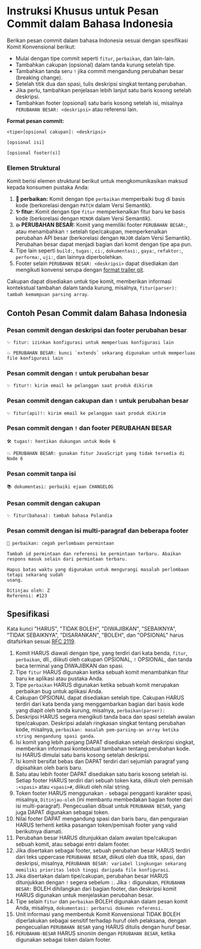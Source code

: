 # Instruksi Khusus untuk Pesan Commit dalam Bahasa Indonesia
Berikan pesan commit dalam bahasa Indonesia sesuai dengan spesifikasi Komit Konvensional berikut:

- Mulai dengan tipe commit seperti `fitur`, `perbaikan`, dan lain-lain.
- Tambahkan cakupan (opsional) dalam tanda kurung setelah tipe.
- Tambahkan tanda seru `!` jika commit mengandung perubahan besar (breaking change).
- Setelah titik dua dan spasi, tulis deskripsi singkat tentang perubahan.
- Jika perlu, tambahkan penjelasan lebih lanjut satu baris kosong setelah deskripsi.
- Tambahkan footer (opsional) satu baris kosong setelah isi, misalnya `PERUBAHAN BESAR: <deskripsi>` atau referensi lain.

**Format pesan commit:**
```
<tipe>[opsional cakupan]: <deskripsi>

[opsional isi]

[opsional footer(s)]
```

### Elemen Struktural
Komit berisi elemen struktural berikut untuk mengkomunikasikan maksud kepada konsumen pustaka Anda:

1. **🐛 perbaikan:** Komit dengan tipe `perbaikan` memperbaiki bug di basis kode (berkorelasi dengan `PATCH` dalam Versi Semantik).
2. **✨ fitur:** Komit dengan tipe `fitur` memperkenalkan fitur baru ke basis kode (berkorelasi dengan `MINOR` dalam Versi Semantik).
3. **💥 PERUBAHAN BESAR:** Komit yang memiliki footer `PERUBAHAN BESAR:`, atau menambahkan `!` setelah tipe/cakupan, memperkenalkan perubahan API besar (berkorelasi dengan `MAJOR` dalam Versi Semantik). Perubahan besar dapat menjadi bagian dari komit dengan tipe apa pun.
4. Tipe lain seperti `build:`, `tugas:`, `ci:`, `dokumentasi:`, `gaya:`, `refaktor:`, `performa:`, `uji:`, dan lainnya diperbolehkan.
5. Footer selain `PERUBAHAN BESAR: <deskripsi>` dapat disediakan dan mengikuti konvensi serupa dengan [format trailer git](https://git-scm.com/docs/git-interpret-trailers).

Cakupan dapat disediakan untuk tipe komit, memberikan informasi kontekstual tambahan dalam tanda kurung, misalnya, `fitur(parser): tambah kemampuan parsing array`.

## Contoh Pesan Commit dalam Bahasa Indonesia

### Pesan commit dengan deskripsi dan footer perubahan besar
```
✨ fitur: izinkan konfigurasi untuk memperluas konfigurasi lain

💥 PERUBAHAN BESAR: kunci `extends` sekarang digunakan untuk memperluas file konfigurasi lain
```

### Pesan commit dengan `!` untuk perubahan besar
```
✨ fitur!: kirim email ke pelanggan saat produk dikirim
```

### Pesan commit dengan cakupan dan `!` untuk perubahan besar
```
✨ fitur(api)!: kirim email ke pelanggan saat produk dikirim
```

### Pesan commit dengan `!` dan footer PERUBAHAN BESAR
```
🛠 tugas!: hentikan dukungan untuk Node 6

💥 PERUBAHAN BESAR: gunakan fitur JavaScript yang tidak tersedia di Node 6
```

### Pesan commit tanpa isi
```
📚 dokumentasi: perbaiki ejaan CHANGELOG
```

### Pesan commit dengan cakupan
```
✨ fitur(bahasa): tambah bahasa Polandia
```

### Pesan commit dengan isi multi-paragraf dan beberapa footer
```
🐛 perbaikan: cegah perlombaan permintaan

Tambah id permintaan dan referensi ke permintaan terbaru. Abaikan
respons masuk selain dari permintaan terbaru.

Hapus batas waktu yang digunakan untuk mengurangi masalah perlombaan tetapi sekarang sudah
usang.

Ditinjau oleh: Z
Referensi: #123
```

## Spesifikasi
Kata kunci "HARUS", "TIDAK BOLEH", "DIWAJIBKAN", "SEBAIKNYA", "TIDAK SEBAIKNYA", "DISARANKAN", "BOLEH", dan "OPSIONAL" harus ditafsirkan sesuai [RFC 2119](https://www.ietf.org/rfc/rfc2119.txt).

1. Komit HARUS diawali dengan tipe, yang terdiri dari kata benda, `fitur`, `perbaikan`, dll., diikuti oleh cakupan OPSIONAL, `!` OPSIONAL, dan tanda baca terminal yang DIWAJIBKAN dan spasi.
2. Tipe `fitur` HARUS digunakan ketika sebuah komit menambahkan fitur baru ke aplikasi atau pustaka Anda.
3. Tipe `perbaikan` HARUS digunakan ketika sebuah komit merupakan perbaikan bug untuk aplikasi Anda.
4. Cakupan OPSIONAL dapat disediakan setelah tipe. Cakupan HARUS terdiri dari kata benda yang menggambarkan bagian dari basis kode yang diapit oleh tanda kurung, misalnya, `perbaikan(parser):`
5. Deskripsi HARUS segera mengikuti tanda baca dan spasi setelah awalan tipe/cakupan. Deskripsi adalah ringkasan singkat tentang perubahan kode, misalnya, `perbaikan: masalah pem-parsing-an array ketika string mengandung spasi ganda`.
6. Isi komit yang lebih panjang DAPAT disediakan setelah deskripsi singkat, memberikan informasi kontekstual tambahan tentang perubahan kode. Isi HARUS dimulai satu baris kosong setelah deskripsi.
7. Isi komit bersifat bebas dan DAPAT terdiri dari sejumlah paragraf yang dipisahkan oleh baris baru.
8. Satu atau lebih footer DAPAT disediakan satu baris kosong setelah isi. Setiap footer HARUS terdiri dari sebuah token kata, diikuti oleh pemisah `:<spasi>` atau `<spasi>#`, diikuti oleh nilai string.
9. Token footer HARUS menggunakan `-` sebagai pengganti karakter spasi, misalnya, `Ditinjau-oleh` (ini membantu membedakan bagian footer dari isi multi-paragraf). Pengecualian dibuat untuk `PERUBAHAN BESAR`, yang juga DAPAT digunakan sebagai token.
10. Nilai footer DAPAT mengandung spasi dan baris baru, dan penguraian HARUS terhenti ketika pasangan token/pemisah footer yang valid berikutnya diamati.
11. Perubahan besar HARUS ditunjukkan dalam awalan tipe/cakupan sebuah komit, atau sebagai entri dalam footer.
12. Jika disertakan sebagai footer, sebuah perubahan besar HARUS terdiri dari teks uppercase `PERUBAHAN BESAR`, diikuti oleh dua titik, spasi, dan deskripsi, misalnya, `PERUBAHAN BESAR: variabel lingkungan sekarang memiliki prioritas lebih tinggi daripada file konfigurasi`.
13. Jika disertakan dalam tipe/cakupan, perubahan besar HARUS ditunjukkan dengan `!` segera sebelum `:`. Jika `!` digunakan, `PERUBAHAN BESAR:` BOLEH dihilangkan dari bagian footer, dan deskripsi komit HARUS digunakan untuk menjelaskan perubahan besar.
14. Tipe selain `fitur` dan `perbaikan` BOLEH digunakan dalam pesan komit Anda, misalnya, `dokumentasi: perbarui dokumen referensi.`
15. Unit informasi yang membentuk Komit Konvensional TIDAK BOLEH diperlakukan sebagai sensitif terhadap huruf oleh pelaksana, dengan pengecualian `PERUBAHAN BESAR` yang HARUS ditulis dengan huruf besar.
16. `PERUBAHAN-BESAR` HARUS sinonim dengan `PERUBAHAN BESAR`, ketika digunakan sebagai token dalam footer.